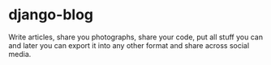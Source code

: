 # django-blog
Write articles, share you photographs, share your code, put all stuff you can and later you can export it into any other format and share across social media.

